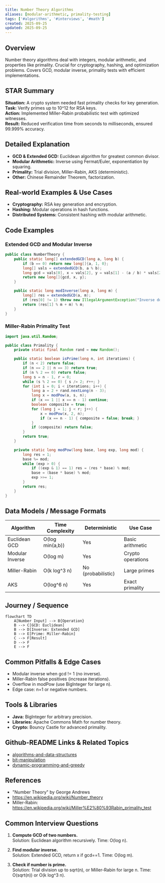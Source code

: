 ```yaml
---
title: Number Theory Algorithms
aliases: [modular-arithmetic, primality-testing]
tags: ['#algorithms', '#interviews', '#math']
created: 2025-09-25
updated: 2025-09-25
---
```


## Overview
Number theory algorithms deal with integers, modular arithmetic, and properties like primality. Crucial for cryptography, hashing, and optimization problems. Covers GCD, modular inverse, primality tests with efficient implementations.

## STAR Summary
**Situation:** A crypto system needed fast primality checks for key generation.  
**Task:** Verify primes up to 10^12 for RSA keys.  
**Action:** Implemented Miller-Rabin probabilistic test with optimized witnesses.  
**Result:** Reduced verification time from seconds to milliseconds, ensured 99.999% accuracy.

## Detailed Explanation
- **GCD & Extended GCD:** Euclidean algorithm for greatest common divisor.
- **Modular Arithmetic:** Inverse using Fermat/Euler, exponentiation by squaring.
- **Primality:** Trial division, Miller-Rabin, AKS (deterministic).
- **Other:** Chinese Remainder Theorem, factorization.

## Real-world Examples & Use Cases
- **Cryptography:** RSA key generation and encryption.
- **Hashing:** Modular operations in hash functions.
- **Distributed Systems:** Consistent hashing with modular arithmetic.

## Code Examples
### Extended GCD and Modular Inverse
```java
public class NumberTheory {
    public static long[] extendedGCD(long a, long b) {
        if (b == 0) return new long[]{a, 1, 0};
        long[] vals = extendedGCD(b, a % b);
        long gcd = vals[0], x = vals[2], y = vals[1] - (a / b) * vals[2];
        return new long[]{gcd, x, y};
    }

    public static long modInverse(long a, long m) {
        long[] res = extendedGCD(a, m);
        if (res[0] != 1) throw new IllegalArgumentException("Inverse doesn't exist");
        return (res[1] % m + m) % m;
    }
}
```

### Miller-Rabin Primality Test
```java
import java.util.Random;

public class Primality {
    private static final Random rand = new Random();

    public static boolean isPrime(long n, int iterations) {
        if (n < 2) return false;
        if (n == 2 || n == 3) return true;
        if (n % 2 == 0) return false;
        long s = n - 1, r = 0;
        while (s % 2 == 0) { s /= 2; r++; }
        for (int i = 0; i < iterations; i++) {
            long a = 2 + rand.nextLong(n - 3);
            long x = modPow(a, s, n);
            if (x == 1 || x == n - 1) continue;
            boolean composite = true;
            for (long j = 1; j < r; j++) {
                x = modPow(x, 2, n);
                if (x == n - 1) { composite = false; break; }
            }
            if (composite) return false;
        }
        return true;
    }

    private static long modPow(long base, long exp, long mod) {
        long res = 1;
        base %= mod;
        while (exp > 0) {
            if ((exp & 1) == 1) res = (res * base) % mod;
            base = (base * base) % mod;
            exp >>= 1;
        }
        return res;
    }
}
```

## Data Models / Message Formats
| Algorithm | Time Complexity | Deterministic | Use Case |
|-----------|-----------------|----------------|----------|
| Euclidean GCD | O(log min(a,b)) | Yes | Basic arithmetic |
| Modular Inverse | O(log m) | Yes | Crypto operations |
| Miller-Rabin | O(k log^3 n) | No (probabilistic) | Large primes |
| AKS | O(log^6 n) | Yes | Exact primality |

## Journey / Sequence
```mermaid
flowchart TD
    A[Number Input] --> B{Operation}
    B --> C[GCD: Euclidean]
    B --> D[Inverse: Extended GCD]
    B --> E[Prime: Miller-Rabin]
    C --> F[Result]
    D --> F
    E --> F
```

## Common Pitfalls & Edge Cases
- Modular inverse when gcd != 1 (no inverse).
- Miller-Rabin false positives (increase iterations).
- Overflow in modPow (use BigInteger for large n).
- Edge case: n=1 or negative numbers.

## Tools & Libraries
- **Java:** BigInteger for arbitrary precision.
- **Libraries:** Apache Commons Math for number theory.
- **Crypto:** Bouncy Castle for advanced primality.

## Github-README Links & Related Topics
- [algorithms-and-data-structures](../algorithms-and-data-structures/)
- [bit-manipulation](../bit-manipulation/)
- [dynamic-programming-and-greedy](../dynamic-programming-and-greedy/)

## References
- "Number Theory" by George Andrews
- https://en.wikipedia.org/wiki/Number_theory
- Miller-Rabin: https://en.wikipedia.org/wiki/Miller%E2%80%93Rabin_primality_test

## Common Interview Questions
1. **Compute GCD of two numbers.**  
   Solution: Euclidean algorithm recursively. Time: O(log n).

2. **Find modular inverse.**  
   Solution: Extended GCD, return x if gcd==1. Time: O(log m).

3. **Check if number is prime.**  
   Solution: Trial division up to sqrt(n), or Miller-Rabin for large n. Time: O(sqrt(n)) or O(k log^3 n).